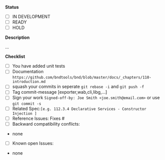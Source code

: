 **Status**
- [ ] IN DEVELOPMENT
- [ ] READY
- [ ] HOLD

**Description**

...

**Checklist**
- [ ] You have added unit tests
- [ ] Documentation `https://github.com/bndtools/bnd/blob/master/docs/_chapters/110-introduction.md`
- [ ] squash your commits in seperate `git rebase -i` and `git push -f`
- [ ] Tag commit-message [exporter,wab,cli,libg,...]
- [ ] Sign your work `Signed-off-by: Joe Smith <joe.smith@email.com>` or use `git commit -s`
- [ ] Related Spec:`[e.g. 112.3.4 Declarative Services - Constructor Injection ]`
- [ ] Reference Issues: Fixes #
- [ ] Backward compatibility conflicts:
 * none
- [ ] Known open Issues:
 * none

